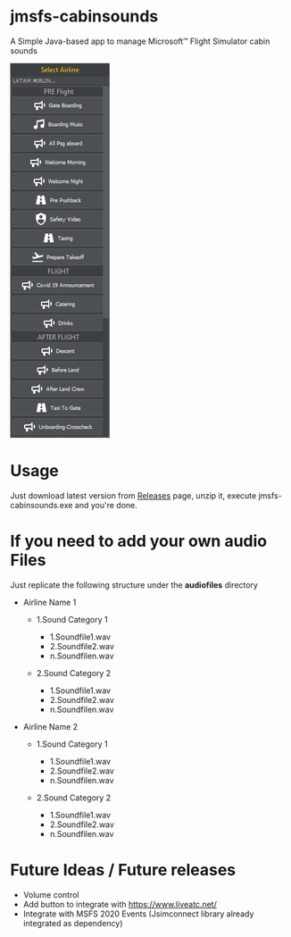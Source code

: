 # jmsfs-cabinsounds

A Simple Java-based app to manage Microsoft™ Flight Simulator cabin sounds

![Screenshot](https://github.com//juantoledo/jmsfs-cabinsounds/blob/main/screenshot.png?raw=true)


# Usage

Just download latest version from  [Releases]( https://github.com/juantoledo/jmsfs-cabinsounds/releases) page, unzip it, execute jmsfs-cabinsounds.exe and you're done.


# If you need to add your own audio Files 

Just replicate the following structure under the **audiofiles** directory 


* Airline Name 1
  * 1.Sound Category 1
    * 1.Soundfile1.wav
    * 2.Soundfile2.wav
    * n.Soundfilen.wav  
  
  * 2.Sound Category 2
    * 1.Soundfile1.wav
    * 2.Soundfile2.wav
    * n.Soundfilen.wav 
   

* Airline Name 2
  * 1.Sound Category 1
    * 1.Soundfile1.wav
    * 2.Soundfile2.wav
    * n.Soundfilen.wav  
  
  * 2.Sound Category 2
    * 1.Soundfile1.wav
    * 2.Soundfile2.wav
    * n.Soundfilen.wav 


# Future Ideas  / Future releases 

* Volume control
* Add button to integrate with https://www.liveatc.net/
* Integrate with MSFS 2020 Events (Jsimconnect library already integrated as dependency)




